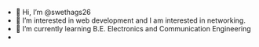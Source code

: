 - 👋 Hi, I’m @swethags26
- 👀 I’m interested in web development and I am interested in networking.   
- 🌱 I’m currently learning B.E. Electronics and Communication Engineering
- 

<!---
swethags26/swethags26 is a ✨ special ✨ repository because its `README.md` (this file) appears on your GitHub profile.
You can click the Preview link to take a look at your changes.
--->
